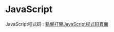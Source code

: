 # JavaScript

<primary-label ref="javascript"/>
<secondary-label ref="2024.09.25"/>
<secondary-label ref="beta"/>
<secondary-label ref="experimental"/>

JavaScript程式码
: [點擊打開JavaScript程式码頁面](JavascriptCode.md)